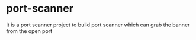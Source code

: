 # port-scanner
It is a port scanner project to build port scanner which can grab the banner from the open port
